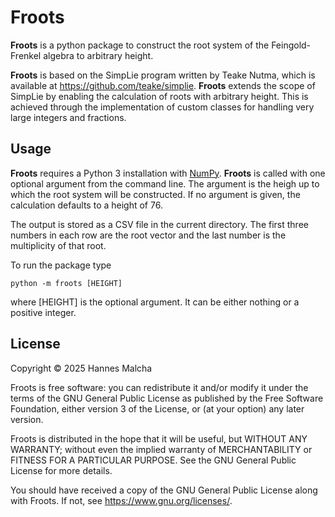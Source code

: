 # Froots
**Froots** is a python package to construct the root system
of the Feingold-Frenkel algebra to arbitrary height.

**Froots** is based on the
SimpLie program written by Teake Nutma, which is available at
https://github.com/teake/simplie. **Froots** extends the
scope of SimpLie by enabling the calculation of roots with
arbitrary height. This is achieved through the implementation
of custom classes for handling very large integers and
fractions.

## Usage
**Froots** requires a Python 3 installation with 
[NumPy](https://numpy.org/).
**Froots** is called with one optional argument from the
command line. The argument is the heigh up to which the root
system will be constructed. If no argument is given, the calculation
defaults to a height of 76.

The output is stored as a CSV file in the current directory.
The first three numbers in each row are the root vector and
the last number is the multiplicity of that root.

To run the package type

```
python -m froots [HEIGHT]
```
where [HEIGHT] is the optional argument. It can be either nothing or a 
positive integer.

## License
Copyright © 2025 Hannes Malcha

Froots is free software: you can redistribute it and/or modify
it under the terms of the GNU General Public License as published by
the Free Software Foundation, either version 3 of the License, or
(at your option) any later version.

Froots is distributed in the hope that it will be useful, 
but WITHOUT ANY WARRANTY; without even the implied warranty of 
MERCHANTABILITY or FITNESS FOR A PARTICULAR PURPOSE. See the 
GNU General Public License for more details.

You should have received a copy of the GNU General Public License
along with Froots. If not, see https://www.gnu.org/licenses/.
